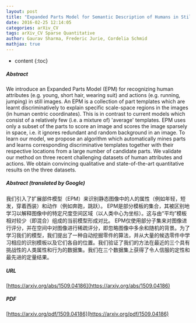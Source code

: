 ```yaml
---
layout: post
title: "Expanded Parts Model for Semantic Description of Humans in Still Images"
date: 2016-02-25 12:14:05
categories: arXiv_CV
tags: arXiv_CV Sparse Quantitative
author: Gaurav Sharma, Frederic Jurie, Cordelia Schmid
mathjax: true
---
```


* content
{:toc}

##### Abstract
We introduce an Expanded Parts Model (EPM) for recognizing human attributes (e.g. young, short hair, wearing suit) and actions (e.g. running, jumping) in still images. An EPM is a collection of part templates which are learnt discriminatively to explain specific scale-space regions in the images (in human centric coordinates). This is in contrast to current models which consist of a relatively few (i.e. a mixture of) 'average' templates. EPM uses only a subset of the parts to score an image and scores the image sparsely in space, i.e. it ignores redundant and random background in an image. To learn our model, we propose an algorithm which automatically mines parts and learns corresponding discriminative templates together with their respective locations from a large number of candidate parts. We validate our method on three recent challenging datasets of human attributes and actions. We obtain convincing qualitative and state-of-the-art quantitative results on the three datasets.

##### Abstract (translated by Google)
我们引入了扩展部件模型（EPM）来识别静态图像中的人的属性（例如年轻，短发，穿着西装）和动作（例如奔跑，跳跃）。 EPM是部分模板的集合，其被区别地学习以解释图像中的特定尺度空间区域（以人类中心为坐标）。这与由“平均”模板相对较少（即混合）组成的当前模型形成对比。 EPM仅使用部分子集来对图像进行评分，并在空间中对图像进行稀疏评分，即忽略图像中多余和随机的背景。为了学习我们的模型，我们提出了一种自动挖掘零件的算法，并从大量的候选零件中学习相应的识别模板以及它们各自的位置。我们验证了我们的方法在最近的三个具有挑战性的人类属性和行为的数据集。我们在三个数据集上获得了令人信服的定性和最先进的定量结果。

##### URL
[https://arxiv.org/abs/1509.04186](https://arxiv.org/abs/1509.04186)

##### PDF
[https://arxiv.org/pdf/1509.04186](https://arxiv.org/pdf/1509.04186)

